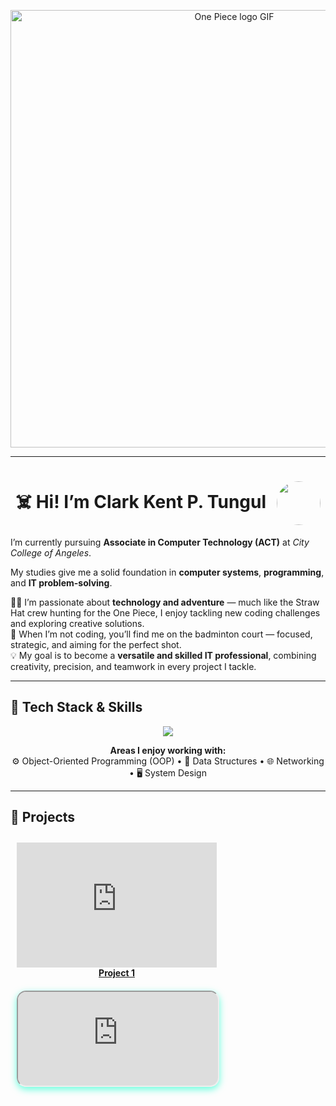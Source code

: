<!-- HEADER -->
<p align="center">
  <img src="https://media.giphy.com/media/D0jGorbyCnZyE/giphy.gif" width="700" alt="One Piece logo GIF" />
</p>

---

<h1 align="center">
  ☠️ Hi! I’m <b>Clark Kent P. Tungul</b>
  <img src="clarkkent.png" width="70" style="border-radius:50%; vertical-align:middle; margin-left:10px;" />
</h1>

I’m currently pursuing **Associate in Computer Technology (ACT)** at *City College of Angeles*.

My studies give me a solid foundation in **computer systems**, **programming**, and **IT problem-solving**.

🏴‍☠️ I’m passionate about **technology and adventure** — much like the Straw Hat crew hunting for the One Piece, I enjoy tackling new coding challenges and exploring creative solutions.  
🏸 When I’m not coding, you’ll find me on the badminton court — focused, strategic, and aiming for the perfect shot.  
💡 My goal is to become a **versatile and skilled IT professional**, combining creativity, precision, and teamwork in every project I tackle.

---

## 🧰 Tech Stack & Skills
<p align="center">
  <img src="https://skillicons.dev/icons?i=java,python,javascript,html,css,git,github,vscode,netbeans&theme=light" />
</p>

<p align="center">
  <b>Areas I enjoy working with:</b><br>
  ⚙️ Object-Oriented Programming (OOP) • 🧮 Data Structures • 🌐 Networking • 🖥️ System Design
</p>

---

## 💼 Projects
<p align="center">

<!-- Project 1 -->
<div style="display:inline-block; text-align:center; margin:10px;">
  <a href="https://drive.google.com/file/d/1sgfBWWpkOuK49W4s0cDS6_wPBCkn_pKn/view?usp=drivesdk" target="_blank">
    <iframe src="https://giphy.com/embed/YRThiAEEYVNtC5acLO" width="320" height="200" frameBorder="0" class="giphy-embed" allowFullScreen></iframe>
    <br><b>Project 1</b>
  </a>
</div>

<!-- Project 2 -->
<div style="display:inline-block; text-align:center; margin:10px;">
  <a href="https://drive.google.com/file/d/1l0crNYxACouo3gvhsblNfZtuqFYpGOJg/view?usp=drivesdk" target="_blank">
    <iframe src="https://media.giphy.com/media/4OV1bLOIWwIXRxpXlN/giphy.gif"
         width="320"
         alt="One Piece Zoro Sword GIF"
         style="border-radius:15px; box-shadow:0 4px 12px rgba(0, 255, 200, 0.6);">
    <br><b>Project 2</b>
  </a>
</div>

<!-- Project 3 -->
<div style="display:inline-block; text-align:center; margin:10px;">
  <a href="https://drive.google.com/file/d/1yCFZukKCL6AUPMKuLfrzBFaRyLrVHDXY/view?usp=drivesdk" target="_blank">
    <iframe src="https://media.giphy.com/media/cpkQpkVFOOoNi/giphy.gif" 
         width="320" 
         alt="One Piece GIF for Project 3" 
         style="border-radius:15px; box-shadow:0 4px 12px rgba(255, 69, 0, 0.6);" />
    <br><b>Project 3</b>
  </a>
</div>

</p>

---

## 📫 Contact Me
📧 **Email:** [kenttungul16@gmail.com](mailto:kenttungul16@gmail.com)  
💻 **GitHub:** [github.com/clarkalber](https://github.com/clarkalber)

---

<p align="center">
  <img src="https://media.giphy.com/media/PkWQsSnYDeqWjaWpoo/giphy.gif" width="500" alt="Badminton – BWF action GIF"/>
</p>

🏴‍☠️ *Every project is another island in my journey — a chance to learn, explore, and expand my treasure of skills.*  
🏸 *Whether in tech or on the court, I aim for precision, creativity, and teamwork in everything I do.*

